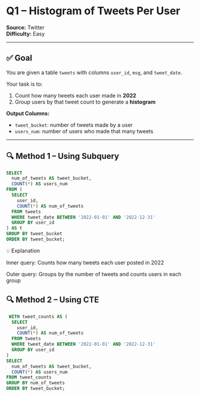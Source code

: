 # Q1 – Histogram of Tweets Per User  
**Source:** Twitter  
**Difficulty:** Easy 

---

## ✅ Goal  
You are given a table `tweets` with columns `user_id`, `msg`, and `tweet_date`.

Your task is to:
1. Count how many tweets each user made in **2022**
2. Group users by that tweet count to generate a **histogram**

**Output Columns:**
- `tweet_bucket`: number of tweets made by a user  
- `users_num`: number of users who made that many tweets

---

## 🔍 Method 1 – Using Subquery

```sql
SELECT 
  num_of_tweets AS tweet_bucket, 
  COUNT(*) AS users_num
FROM (
  SELECT 
    user_id, 
    COUNT(*) AS num_of_tweets
  FROM tweets
  WHERE tweet_date BETWEEN '2022-01-01' AND '2022-12-31'
  GROUP BY user_id
) AS t
GROUP BY tweet_bucket
ORDER BY tweet_bucket;
```

💡 Explanation

Inner query: Counts how many tweets each user posted in 2022

 Outer query: Groups by the number of tweets and counts users in each group

 ## 🔍 Method 2 – Using CTE

```sql
 WITH tweet_counts AS (
  SELECT 
    user_id, 
    COUNT(*) AS num_of_tweets
  FROM tweets
  WHERE tweet_date BETWEEN '2022-01-01' AND '2022-12-31'
  GROUP BY user_id
)
SELECT 
  num_of_tweets AS tweet_bucket, 
  COUNT(*) AS users_num
FROM tweet_counts
GROUP BY num_of_tweets
ORDER BY tweet_bucket;
```
